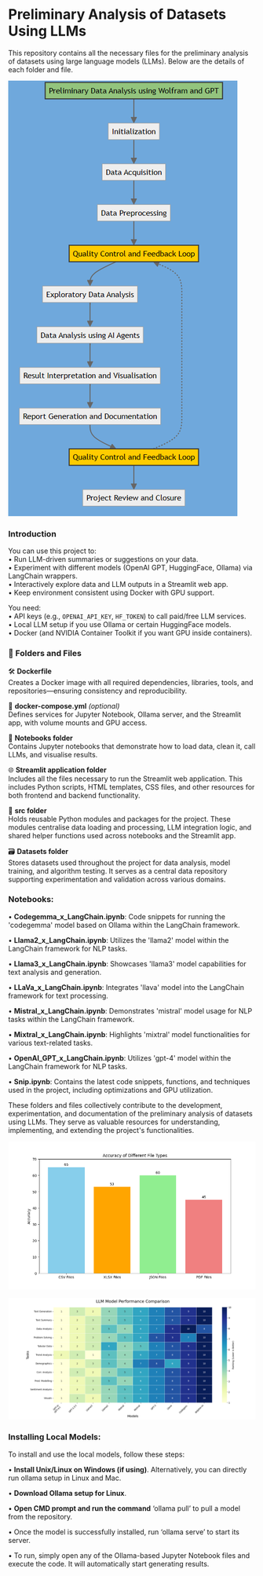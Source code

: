 # Preliminary Analysis of Datasets Using LLMs

This repository contains all the necessary files for the preliminary analysis of datasets using large language models (LLMs). 
Below are the details of each folder and file.

![Flow Chart](https://github.com/Vibhu249/-Preliminary-Analysis-of-Datasets-Using-LLMs/blob/main/FlowChart.png)

### Introduction

You can use this project to:  
• Run LLM-driven summaries or suggestions on your data.  
• Experiment with different models (OpenAI GPT, HuggingFace, Ollama) via LangChain wrappers.  
• Interactively explore data and LLM outputs in a Streamlit web app.  
• Keep environment consistent using Docker with GPU support.  

You need:  
• API keys (e.g., `OPENAI_API_KEY`, `HF_TOKEN`) to call paid/free LLM services.  
• Local LLM setup if you use Ollama or certain HuggingFace models.  
• Docker (and NVIDIA Container Toolkit if you want GPU inside containers).


### 📂 Folders and Files

🛠️ **Dockerfile**  
Creates a Docker image with all required dependencies, libraries, tools, and repositories—ensuring consistency and reproducibility.

🧱 **docker-compose.yml** *(optional)*  
Defines services for Jupyter Notebook, Ollama server, and the Streamlit app, with volume mounts and GPU access.

📓 **Notebooks folder**  
Contains Jupyter notebooks that demonstrate how to load data, clean it, call LLMs, and visualise results.

🌐 **Streamlit application folder**  
Includes all the files necessary to run the Streamlit web application. This includes Python scripts, HTML templates, CSS files, and other resources for both frontend and backend functionality.

🧠 **src folder**  
Holds reusable Python modules and packages for the project. These modules centralise data loading and processing, LLM integration logic, and shared helper functions used across notebooks and the Streamlit app.

🗃️ **Datasets folder**  
Stores datasets used throughout the project for data analysis, model training, and algorithm testing. It serves as a central data repository supporting experimentation and validation across various domains.


### Notebooks:
• **Codegemma_x_LangChain.ipynb**: Code snippets for running the 'codegemma' model based on Ollama within the LangChain framework.

• **Llama2_x_LangChain.ipynb**: Utilizes the 'llama2' model within the LangChain framework for NLP tasks.

• **Llama3_x_LangChain.ipynb**: Showcases 'llama3' model capabilities for text analysis and generation.

• **LLaVa_x_LangChain.ipynb**: Integrates 'llava' model into the LangChain framework for text processing.

• **Mistral_x_LangChain.ipynb**: Demonstrates 'mistral' model usage for NLP tasks within the LangChain framework.

• **Mixtral_x_LangChain.ipynb**: Highlights 'mixtral' model functionalities for various text-related tasks.

• **OpenAI_GPT_x_LangChain.ipynb**: Utilizes 'gpt-4' model within the LangChain framework for NLP tasks.

• **Snip.ipynb**: Contains the latest code snippets, functions, and techniques used in the project, including optimizations and GPU utilization.

These folders and files collectively contribute to the development, experimentation, and documentation of the preliminary analysis of datasets using LLMs. 
They serve as valuable resources for understanding, implementing, and extending the project's functionalities.

![File Formats](https://raw.githubusercontent.com/Vibhu249/-Preliminary-Analysis-of-Datasets-Using-LLMs/main/Fileformats.png)


![Performance Heatmap](https://raw.githubusercontent.com/Vibhu249/-Preliminary-Analysis-of-Datasets-Using-LLMs/main/Performance_heatmap.png)


### Installing Local Models:
To install and use the local models, follow these steps:

• **Install Unix/Linux on Windows (if using)**. Alternatively, you can directly run ollama setup in Linux and Mac.

• **Download Ollama setup for Linux**.

• **Open CMD prompt and run the command** ‘ollama pull’ to pull a model from the repository.

• Once the model is successfully installed, run ‘ollama serve’ to start its server.

• To run, simply open any of the Ollama-based Jupyter Notebook files and execute the code. It will automatically start generating results.


